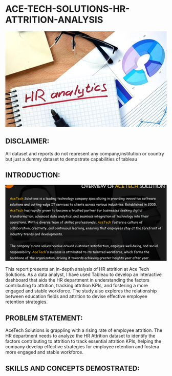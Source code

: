 # ACE-TECH-SOLUTIONS-HR-ATTRITION-ANALYSIS

![](hr2.jpg)

## DISCLAIMER:
All dataset and reports do not represent any company,institution or country but just a dummy dataset to demostrate capabilities of tableau


## INTRODUCTION:
![](DR.PNG)

This report presents an in-depth analysis of HR attrition at Ace Tech Solutions. As a data analyst, I have used Tableau to develop an interactive dashboard that aids the HR department in understanding the factors contributing to attrition, tracking attrition KPIs, and fostering a more engaged and stable workforce. The study also explores the relationship between education fields and attrition to devise effective employee retention strategies.

## PROBLEM STATEMENT:
AceTech Solutions is grappling with a rising rate of employee attrition. The HR department needs to analyze the HR Attrition dataset to identify the factors contributing to attrition to track essential attrition KPIs, helping the company develop effective strategies for employee retention and fostera more engaged and stable workforce.

## SKILLS AND CONCEPTS DEMOSTRATED:
